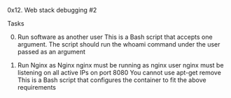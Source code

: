 0x12. Web stack debugging #2

Tasks

0. Run software as another user
This is a Bash script that accepts one argument. The script should run the whoami command under the user passed as an argument

1. Run Nginx as Nginx
nginx must be running as nginx user
nginx must be listening on all active IPs on port 8080
You cannot use apt-get remove
This is a Bash script that configures the container to fit the above requirements
